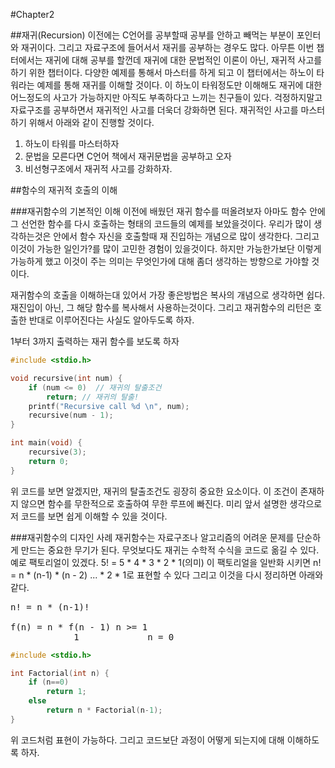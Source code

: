 #Chapter2

##재귀(Recursion)
이전에는 C언어를 공부할때 공부를 안하고 빼먹는 부분이 포인터와 재귀이다. 그리고 자료구조에 들어서서 재귀를 공부하는 경우도 많다. 아무튼 이번 챕터에서는 재귀에 대해 공부를 할껀데 재귀에 대한 문법적인 이론이 아닌, 재귀적 사고를 하기 위한 챕터이다. 다양한 예제를 통해서 마스터를 하게 되고 이 챕터에서는 하노이 타워라는 예제를 통해 재귀를 이해할 것이다. 이 하노이 타워정도만 이해해도 재귀에 대한 어느정도의 사고가 가능하지만 아직도 부족하다고 느끼는 친구들이 있다. 걱정하지말고 자료구조를 공부하면서 재귀적인 사고를 더욱더 강화하면 된다. 재귀적인 사고를 마스터하기 위해서 아래와 같이 진행할 것이다.

1. 하노이 타워를 마스터하자
2. 문법을 모른다면 C언어 책에서 재귀문법을 공부하고 오자
3. 비선형구조에서 재귀적 사고를 강화하자.


##함수의 재귀적 호출의 이해

###재귀함수의 기본적인 이해
이전에 배웠던 재귀 함수를 떠올려보자 아마도 함수 안에 그 선언한 함수를 다시 호출하는 형태의 코드들의 예제를 보았을것이다. 우리가 많이 생각하는것은 안에서 함수 자신을 호출할때 재 진입하는 개념으로 많이 생각한다. 그리고 이것이 가능한 일인가?를 많이 고민한 경험이 있을것이다. 하지만 가능한가보단 이렇게 가능하게 했고 이것이 주는 의미는 무엇인가에 대해 좀더 생각하는 방향으로 가야할 것 이다.

재귀함수의 호출을 이해하는대 있어서 가장 좋은방법은 복사의 개념으로 생각하면 쉽다. 재진입이 아닌, 그 해당 함수를 복사해서 사용하는것이다. 그리고 재귀함수의 리턴은 호출한 반대로 이루어진다는 사실도 알아두도록 하자.

1부터 3까지 출력하는 재귀 함수를 보도록 하자
```C
#include <stdio.h>

void recursive(int num) {
	if (num <= 0)  // 재귀의 탈출조건
    	return; // 재귀의 탈출!
    printf("Recursive call %d \n", num);
    recursive(num - 1);
}

int main(void) {
	recursive(3);
    return 0;
}

```

위 코드를 보면 알겠지만, 재귀의 탈출조건도 굉장히 중요한 요소이다. 이 조건이 존재하지 않으면 함수를 무한적으로 호출하여 무한 루프에 빠진다. 미리 앞서 설명한 생각으로 저 코드를 보면 쉽게 이해할 수 있을 것이다.

###재귀함수의 디자인 사례
재귀함수는 자료구조나 알고리즘의 어려운 문제를 단순하게 만드는 중요한 무기가 된다. 무엇보다도 재귀는 수학적 수식을 코드로 옮길 수 있다. 예로 팩토리얼이 있겠다. 5! = 5 * 4 * 3 * 2 * 1(의미) 이 팩토리얼을 일반화 시키면 n! = n * (n-1) * (n - 2) ... * 2 * 1로 표현할 수 있다 그리고 이것을 다시 정리하면 아래와 같다.
<pre>
n! = n * (n-1)!

f(n) = n * f(n - 1) n >= 1
			1 			  n = 0
</pre>

```C
#include <stdio.h>

int Factorial(int n) {
	if (n==0)
    	return 1;
    else 
    	return n * Factorial(n-1);
}

```

위 코드처럼 표현이 가능하다. 그리고 코드보단 과정이 어떻게 되는지에 대해 이해하도록 하자.
